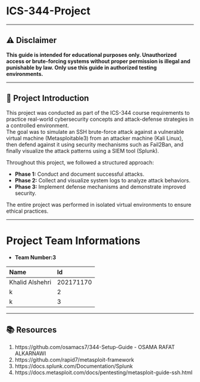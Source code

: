 # ICS-344-Project

---
## ⚠️ Disclaimer

**This guide is intended for educational purposes only. Unauthorized access or brute-forcing systems without proper permission is illegal and punishable by law. Only use this guide in authorized testing environments.**

---

## 📖 Project Introduction

This project was conducted as part of the ICS-344 course requirements to practice real-world cybersecurity concepts and attack-defense strategies in a controlled environment.  
The goal was to simulate an SSH brute-force attack against a vulnerable virtual machine (Metasploitable3) from an attacker machine (Kali Linux), then defend against it using security mechanisms such as Fail2Ban, and finally visualize the attack patterns using a SIEM tool (Splunk).

Throughout this project, we followed a structured approach:
- **Phase 1:** Conduct and document successful attacks.
- **Phase 2:** Collect and visualize system logs to analyze attack behaviors.
- **Phase 3:** Implement defense mechanisms and demonstrate improved security.

The entire project was performed in isolated virtual environments to ensure ethical practices.

---
# Project Team Informations

- **Team Number:3**

| Name | Id |  
|:--------|:-----|
| Khalid Alshehri | 202171170 | 
| k | 2 | 
| k | 3 | 

---

## 📚 Resources

<ol>
  <li>https://github.com/osamacs7/344-Setup-Guide - OSAMA RAFAT ALKARNAWI</li>
  <li>https://github.com/rapid7/metasploit-framework</li>
  <li>https://docs.splunk.com/Documentation/Splunk</li>
  <li>https://docs.metasploit.com/docs/pentesting/metasploit-guide-ssh.html</li>
</ol>
